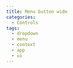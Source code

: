```yaml
---
title: Menu button wide
categories:
  - Controls
tags:
  - dropdown
  - menu
  - context
  - app
  - ui
---
```

